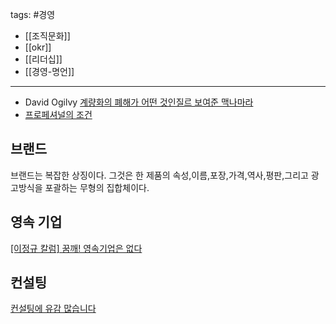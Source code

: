tags: #경영 

- [[조직문화]]
- [[okr]]
- [[리더십]]
- [[경영-명언]]

---

- David Ogilvy [계량화의 폐해가 어떤 것인질르 보여준 맥나마라](http://mindprogram.co.kr/185 "http://mindprogram.co.kr/185")
- [프로페셔널의 조건](http://jhrogue.blogspot.com/2009/05/blog-post.html?utm_source=feedburner&utm_medium=feed&utm_campaign=Feed%3A+blogspot%2FASpE+%28%3F%3F%3F+vs+%3F%29 "http://jhrogue.blogspot.com/2009/05/blog-post.html?utm_source=feedburner&utm_medium=feed&utm_campaign=Feed%3A+blogspot%2FASpE+%28%3F%3F%3F+vs+%3F%29")


## 브랜드

브랜드는 복잡한 상징이다. 그것은 한 제품의 속성,이름,포장,가격,역사,평판,그리고 광고방식을 포괄하는 무형의 집합체이다.

## 영속 기업
[[이정규 칼럼] 꿈깨! 영속기업은 없다](https://zdnet.co.kr/view/?no=20191220104543)

## 컨설팅
[컨설팅에 유감 많습니다](http://www.infuture.kr/560 "http://www.infuture.kr/560")
